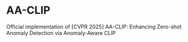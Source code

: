 # AA-CLIP
Official implementation of [CVPR 2025] AA-CLIP: Enhancing Zero-shot Anomaly Detection via Anomaly-Aware CLIP
